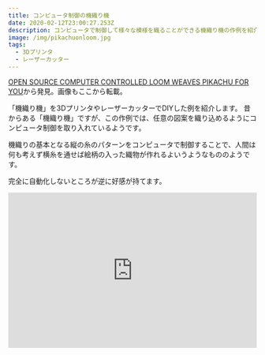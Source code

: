 ```yaml
---
title: コンピュータ制御の機織り機
date: 2020-02-12T23:00:27.253Z
description: コンピュータで制御して様々な模様を織ることができる機織り機の作例を紹介します
image: /img/pikachuonloom.jpg
tags:
  - 3Dプリンタ
  - レーザーカッター
---
```

[OPEN SOURCE COMPUTER CONTROLLED LOOM WEAVES PIKACHU FOR YOU](https://hackaday.com/2019/06/18/open-source-computer-controlled-loom-knits-pikachu-for-you/)から発見。画像もここから転載。

「機織り機」を3DプリンタやレーザーカッターでDIYした例を紹介します。
昔からある「機織り機」ですが、この作例では、任意の図案を織り込めるようにコンピュータ制御を取り入れているようです。

機織りの基本となる縦の糸のパターンをコンピュータで制御することで、人間は何も考えず横糸を通せば絵柄の入った織物が作れるよいうようなもののようです。

完全に自動化しないところが逆に好感が持てます。

<iframe width="100%" height="315" src="https://www.youtube.com/embed/Czun6yVpzp0" frameborder="0" allow="accelerometer; autoplay; encrypted-media; gyroscope; picture-in-picture" allowfullscreen></iframe>
